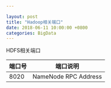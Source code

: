 ```yaml
---

layout: post 
title: "Hadoop相关端口" 
date: 2018-06-11 10:00:00 +0800
categories: BigData
---
```



HDFS相关端口

|端口号|端口说明|
|-----|-------|
|8020|NameNode RPC Address|